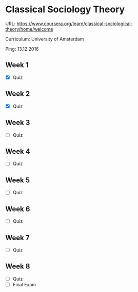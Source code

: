 # Classical Sociology Theory

URL: https://www.coursera.org/learn/classical-sociological-theory/home/welcome

Curriculum: University of Amsterdam

Ping: 13.12.2016

## Week 1

- [X] Quiz

## Week 2

- [X] Quiz

## Week 3

- [ ] Quiz

## Week 4

- [ ] Quiz

## Week 5

- [ ] Quiz

## Week 6

- [ ] Quiz

## Week 7

- [ ] Quiz

## Week 8

- [ ] Quiz
- [ ] Final Exam